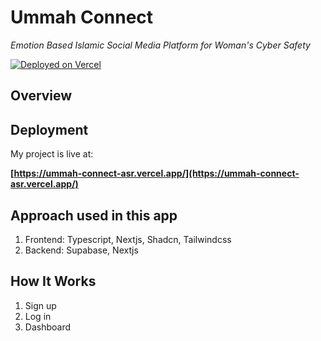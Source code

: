 # Ummah Connect

*Emotion Based Islamic Social Media Platform for Woman's Cyber Safety*

[![Deployed on Vercel](https://img.shields.io/badge/Deployed%20on-Vercel-black?style=for-the-badge&logo=vercel)](https://ummah-connect-asr.vercel.app/)

## Overview



## Deployment

My project is live at:

**[https://ummah-connect-asr.vercel.app/](https://ummah-connect-asr.vercel.app/)**

## Approach used in this app

1. Frontend: Typescript, Nextjs, Shadcn, Tailwindcss
2. Backend: Supabase, Nextjs

## How It Works

1. Sign up
2. Log in
3. Dashboard

